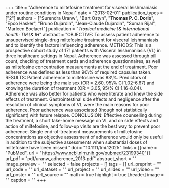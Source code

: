 +++
title = "Adherence to miltefosine treatment for visceral leishmaniasis under routine conditions in Nepal"
date = "2013-02-01"
publication_types = ["2"]
authors = ["Surendra Uranw", "Bart Ostyn", "**Thomas P. C. Dorlo**", "Epco Hasker", "Bruno Dujardin", "Jean-Claude Dujardin", "Suman Rijal", "Marleen Boelaert"]
publication = "_Tropical medicine \\& international health: TM \\& IH_"
abstract = "OBJECTIVE: To assess patient adherence to unsupervised single-drug miltefosine treatment for visceral leishmaniasis and to identify the factors influencing adherence. METHODS: This is a prospective cohort study of 171 patients with Visceral leishmaniasis (VL) in three healthcare settings in Nepal. Adherence was assessed through pill count, checking of treatment cards and adherence questionnaires, as well as miltefosine concentration measurements at the end of treatment. Poor adherence was defined as less than 90\\% of required capsules taken. RESULTS: Patient adherence to miltefosine was 83\\%. Predictors of adherence were being the male sex (OR = 2.60, 95\\% CI 1.02-6.67) and knowing the duration of treatment (OR = 3.05, 95\\% CI 1.16-8.04). Adherence was also better for patients who were literate and knew the side effects of treatment. Gastrointestinal side effects and negligence after the resolution of clinical symptoms of VL were the main reasons for poor adherence. Poor adherence was associated (though not statistically significant) with future relapse. CONCLUSION: Effective counselling during the treatment, a short take-home message on VL and on side effects and action of miltefosine, and follow-up visits are the best way to prevent poor adherence. Single end-of-treatment measurements of miltefosine concentrations as objective assessment of adherence would only be useful in addition to the subjective assessments when substantial doses of miltefosine have been missed."
doi = "10.1111/tmi.12025"
links = [{name = "PubMed", url = "https://www.ncbi.nlm.nih.gov/pubmed/23199340"}]
url_pdf = "pdf/uranw_adherence_2013.pdf"
abstract_short = ""
image_preview = ""
selected = false
projects = []
tags = []
url_preprint = ""
url_code = ""
url_dataset = ""
url_project = ""
url_slides = ""
url_video = ""
url_poster = ""
url_source = ""
math = true
highlight = true
[header]
image = ""
caption = ""
+++

